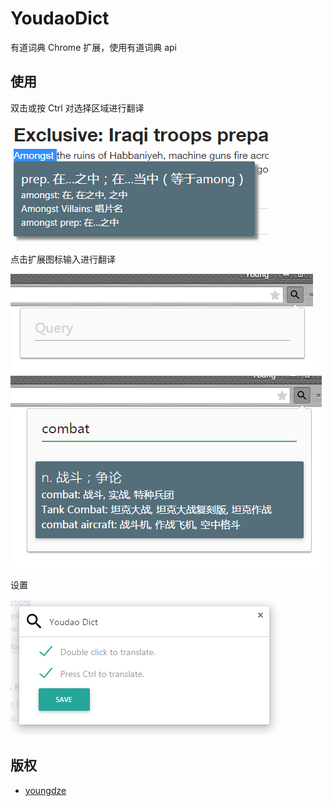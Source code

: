 # YoudaoDict
有道词典 Chrome 扩展，使用有道词典 api

## 使用

双击或按 Ctrl 对选择区域进行翻译

![YoudaoDict Screenshot][2]

点击扩展图标输入进行翻译

![YoudaoDict Screenshot][3] &nbsp;&nbsp;&nbsp;&nbsp;
![YoudaoDict Screenshot][4]

设置

![YoudaoDict Screenshot][5]

## 版权

* [youngdze][1]





[1]: https://github.com/youngdze
[2]: screenshot/1.PNG
[3]: screenshot/2.PNG
[4]: screenshot/3.PNG
[5]: screenshot/4.PNG